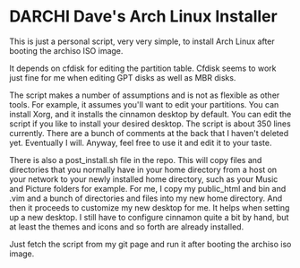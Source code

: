 # DARCHI    Dave's Arch Linux Installer

This is just a personal script, very very simple, to install Arch Linux after
booting the archiso ISO image.

It depends on cfdisk for editing the partition table.  Cfdisk seems to
work just fine for me when editing GPT disks as well as MBR disks.  

The script makes a number of assumptions and is not as flexible as other
tools.  For example, it assumes you'll want to edit your partitions.  You
can install Xorg, and it installs the cinnamon desktop by default.  You
can edit the script if you like to install your desired desktop.  The
script is about 350 lines currently.  There are a bunch of comments at
the back that I haven't deleted yet.  Eventually I will.  Anyway, feel
free to use it and edit it to your taste.  

There is also a post\_install.sh file in the repo.  This will copy files
and directories that you normally have in your home directory from a host
on your network to your newly installed home directory, such as your
Music and Picture folders for example.  For me, I copy my public\_html
and bin and .vim and a bunch of directories and files into my new home
directory.  And then it proceeds to customize my new desktop for me.  It
helps when setting up a new desktop.  I still have to configure cinnamon
quite a bit by hand, but at least the themes and icons and so forth are
already installed.

Just fetch the script from my git page and run it after booting the archiso iso
image.
